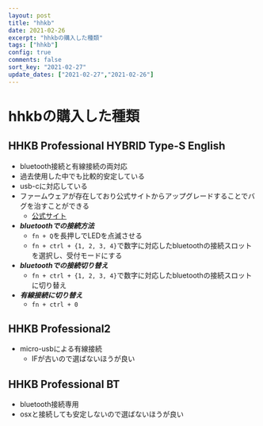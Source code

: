 ```yaml
---
layout: post
title: "hhkb"
date: 2021-02-26
excerpt: "hhkbの購入した種類"
tags: ["hhkb"]
config: true
comments: false
sort_key: "2021-02-27"
update_dates: ["2021-02-27","2021-02-26"]
---
```


# hhkbの購入した種類

## HHKB Professional HYBRID Type-S English
 - bluetooth接続と有線接続の両対応
 - 過去使用した中でも比較的安定している
 - usb-cに対応している
 - ファームウェアが存在しており公式サイトからアップグレードすることでバグを治すことができる
   - [公式サイト](https://happyhackingkb.com/jp/download/)
 - ***bluetoothでの接続方法***
   - `fn + Q`を長押しでLEDを点滅させる
   - `fn + ctrl + {1, 2, 3, 4}`で数字に対応したbluetoothの接続スロットを選択し、受付モードにする
 - ***bluetoothでの接続切り替え***
   - `fn + ctrl + {1, 2, 3, 4}`で数字に対応したbluetoothの接続スロットに切り替え
 - ***有線接続に切り替え***
   - `fn + ctrl + 0`

## HHKB Professional2
 - micro-usbによる有線接続
   - IFが古いので選ばないほうが良い

## HHKB Professional BT
 - bluetooth接続専用
 - osxと接続しても安定しないので選ばないほうが良い
